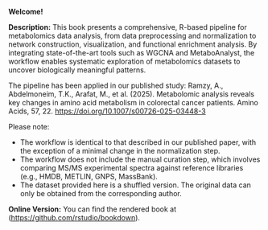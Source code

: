 **Welcome!** 

**Description:**
This book presents a comprehensive, R-based pipeline for metabolomics data analysis, from data preprocessing and normalization to network construction, visualization, and functional enrichment analysis. By integrating state-of-the-art tools such as WGCNA and MetaboAnalyst, the workflow enables systematic exploration of metabolomics datasets to uncover biologically meaningful patterns.

The pipeline has been applied in our published study: Ramzy, A., Abdelmoneim, T.K., Arafat, M., et al. (2025). Metabolomic analysis reveals key changes in amino acid metabolism in colorectal cancer patients. Amino Acids, 57, 22. https://doi.org/10.1007/s00726-025-03448-3


Please note:
- The workflow is identical to that described in our published paper, with the exception of a minimal change in the normalization step.
- The workflow does not include the manual curation step, which involves comparing MS/MS experimental spectra against reference libraries (e.g., HMDB, METLIN, GNPS, MassBank).
- The dataset provided here is a shuffled version. The original data can only be obtained from the corresponding author.

**Online Version:** 
You can find the rendered book at (https://github.com/rstudio/bookdown). 
